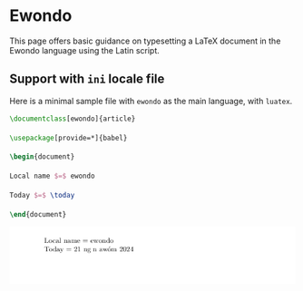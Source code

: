 # Ewondo

This page offers basic guidance on typesetting a LaTeX document in the
Ewondo language using the Latin script.

## Support with `ini` locale file

Here is a minimal sample file with `ewondo` as the main language, with `luatex`.

```tex
\documentclass[ewondo]{article}

\usepackage[provide=*]{babel}

\begin{document}

Local name $=$ ewondo

Today $=$ \today

\end{document}
```

![](../media/locale-ewondo.png)